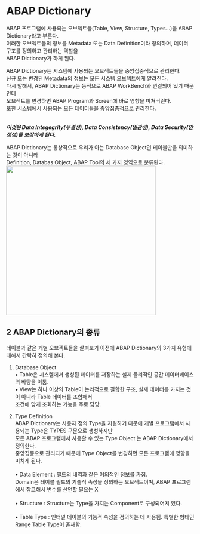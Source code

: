 # ABAP Dictionary
ABAP 프로그램에 사용되는 오브젝트들(Table, View, Structure, Types...)을 ABAP Dictionary라고 부른다. <br>
이러한 오브젝트들의 정보를 Metadata 또는 Data Definition이라 정의하며, 데이터 구조를 정의하고 관리하는 역할을 <br> ABAP Dictionary가 하게 된다.

ABAP Dictionary는 시스템에 사용되는 오브젝트들을 중앙집중식으로 관리한다. <br>
신규 또는 변경된 Metadata의 정보는 모든 시스템 오브젝트에게 알려진다.<br>
다시 말해서, ABAP Dictionary는 동적으로 ABAP WorkBench와 연결되어 있기 때문인데 <br>
오브젝트를 변경하면 ABAP Program과 Screen에 바로 영향을 미쳐버린다. <br>
또한 시스템에서 사용되는 모든 데이터들을 중앙집중적으로 관리한다. <br> <br>

***이것은 Data Integegrity(무결성), Data Consistency(일관성), Data Security(안정성)를 보장하게 된다.*** <br>

ABAP Dictionary는 통상적으로 우리가 아는 Database Object인 테이블만을 의미하는 것이 아니라 <br>
Definition, Databas Object, ABAP Tool의 세 가지 영역으로 분류된다.<br>
<img src = "https://help.sap.com/doc/saphelp_nw73ehp1/7.31.19/en-us/cf/21ea0b446011d189700000e8322d00/loiod88f9389ef6e44abb86fd330205666b1_LowRes.png" width = "400" hegit = "200">

## 2 ABAP Dictionary의 종류
테이블과 같은 개별 오브젝트들을 살펴보기 이전에 ABAP Dictionary의 3가지 유형에 대해서 간략히 정의해 본다. <br>

1. Database Object <br>
    • Table은 시스템에서 생성된 데이터를 저장하는 실제 물리적인 공간 데이터베이스의 바탕을 이룸. <br>
    • View는 하나 이상의 Table이 논리적으로 결합한 구조, 실제 데이터를 가지는 것이 아니라 Table 데이터를 조합해서 <br>
    조건에  맞게 조회하는 기능을 주로 담당. <br>

2. Type Definition <br>
ABAP Dictionary는 사용자 정의 Type을 지원하기 때문에 개별 프로그램에서 사용되는 Type은 TYPES 구문으로 생성하지만 <br>
모든 ABAP 프로그램에서 사용할 수 있는 Type Object 는 ABAP Dictionary에서 정의한다. <br>
중앙집중으로 관리되기 때문에 Type Object를 변경하면 모든 프로그램에 영향을 미치게 된다. <br><br>
    • Data Element : 필드의 내역과 같은 어의적인 정보를 가짐. <br>  Domain은 테이블 필드의 기술적 속성을 정의하는 오브젝트이며, ABAP 프로그램에서 참고해서 변수를 선언할 필요는 X <br><br>
    • Structure : Structure는 Type을 가지는 Component로 구성되어져 있다. <br><br>
    • Table Type : 인터널 테이블의 기능적 속성을 정의하는 데 사용됨. 특별한 형태인 Range Table Type이 존재함.
